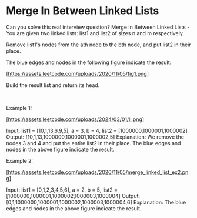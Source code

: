# Merge In Between Linked Lists

Can you solve this real interview question? Merge In Between Linked Lists - You are given two linked lists: list1 and list2 of sizes n and m respectively.

Remove list1's nodes from the ath node to the bth node, and put list2 in their place.

The blue edges and nodes in the following figure indicate the result:

[https://assets.leetcode.com/uploads/2020/11/05/fig1.png]

Build the result list and return its head.

 

Example 1:

[https://assets.leetcode.com/uploads/2024/03/01/ll.png]


Input: list1 = [10,1,13,6,9,5], a = 3, b = 4, list2 = [1000000,1000001,1000002]
Output: [10,1,13,1000000,1000001,1000002,5]
Explanation: We remove the nodes 3 and 4 and put the entire list2 in their place. The blue edges and nodes in the above figure indicate the result.


Example 2:

[https://assets.leetcode.com/uploads/2020/11/05/merge_linked_list_ex2.png]


Input: list1 = [0,1,2,3,4,5,6], a = 2, b = 5, list2 = [1000000,1000001,1000002,1000003,1000004]
Output: [0,1,1000000,1000001,1000002,1000003,1000004,6]
Explanation: The blue edges and nodes in the above figure indicate the result.